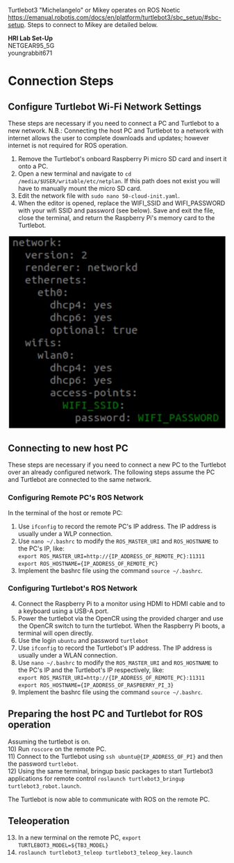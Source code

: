 Turtlebot3 "Michelangelo" or Mikey operates on ROS Noetic https://emanual.robotis.com/docs/en/platform/turtlebot3/sbc_setup/#sbc-setup. Steps to connect to Mikey are detailed below.
  
**HRI Lab Set-Up**  
NETGEAR95_5G  
youngrabbit671

# Connection Steps 
  
## Configure Turtlebot Wi-Fi Network Settings
These steps are necessary if you need to connect a PC and Turtlebot to a new network. N.B.: Connecting the host PC and Turtlebot to a network with internet allows the user to complete downloads and updates; however internet is not required for ROS operation.  
1) Remove the Turtlebot's onboard Raspberry Pi micro SD card and insert it onto a PC.  
2) Open a new terminal and navigate to `cd /media/$USER/writable/etc/netplan`. If this path does not exist you will have to manually mount the micro SD card.
3) Edit the network file with `sudo nano 50-cloud-init.yaml`.
4) When the editor is opened, replace the WIFI_SSID and WIFI_PASSWORD with your wifi SSID and password (see below). Save and exit the file, close the terminal, and return the Raspberry Pi's memory card to the Turtlebot.  
  
![Turtlebot Network Configuration](turtlebotNetworkConfig.jpg)  
  
## Connecting to new host PC 
These steps are necessary if you need to connect a new PC to the Turtlebot over an already configured network. The following steps assume the PC and Turtlebot are connected to the same network.

### Configuring Remote PC's ROS Network
In the terminal of the host or remote PC:
1) Use `ifconfig` to record the remote PC's IP address. The IP address is usually under a WLP connection.  
2) Use `nano ~/.bashrc` to modify the `ROS_MASTER_URI` and `ROS_HOSTNAME` to the PC's IP, like:  
        `export ROS_MASTER_URI=http://{IP_ADDRESS_OF_REMOTE_PC}:11311`  
        `export ROS_HOSTNAME={IP_ADDRESS_OF_REMOTE_PC}`  
4) Implement the bashrc file using the command `source ~/.bashrc`.  

### Configuring Turtlebot's ROS Network
4) Connect the Raspberry Pi to a monitor using HDMI to HDMI cable and to a keyboard using a USB-A port.  
5) Power the turtlebot via the OpenCR using the provided charger and use the OpenCR switch to turn the turtlebot. When the Raspberry Pi boots, a terminal will open directly.
6) Use the login `ubuntu` and password `turtlebot`
7) Use `ifconfig` to record the Turtlebot's IP address. The IP address is usually under a WLAN connection.  
8) Use `nano ~/.bashrc` to modify the `ROS_MASTER_URI` and `ROS_HOSTNAME` to the PC's IP and the Turtlebot's IP respectively, like:  
         `export ROS_MASTER_URI=http://{IP_ADDRESS_OF_REMOTE_PC}:11311`  
         `export ROS_HOSTNAME={IP_ADDRESS_OF_RASPBERRY_PI_3}`  
9) Implement the bashrc file using the command `source ~/.bashrc`.  

## Preparing the host PC and Turtlebot for ROS operation
Assuming the turtlebot is on.  
10) Run `roscore` on the remote PC.  
11) Connect to the Turtlebot using `ssh ubuntu@{IP_ADDRESS_OF_PI}` and then the password `turtlebot`.  
12) Using the same terminal, bringup basic packages to start Turtlebot3 applications for remote control `roslaunch turtlebot3_bringup turtlebot3_robot.launch`.  
  
The Turtlebot is now able to communicate with ROS on the remote PC.

## Teleoperation
13) In a new terminal on the remote PC, `export TURTLEBOT3_MODEL=${TB3_MODEL}`  
14) `roslaunch turtlebot3_teleop turtlebot3_teleop_key.launch`  
